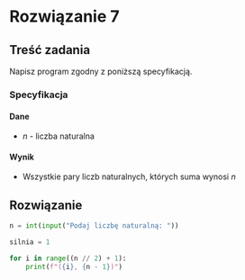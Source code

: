 # Rozwiązanie 7

## Treść zadania

Napisz program zgodny z poniższą specyfikacją.

### Specyfikacja

#### Dane

* $n$ - liczba naturalna

#### Wynik

* Wszystkie pary liczb naturalnych, których suma wynosi $n$

## Rozwiązanie

```python
n = int(input("Podaj liczbę naturalną: "))

silnia = 1

for i in range((n // 2) + 1):
    print(f"({i}, {n - 1})")
```